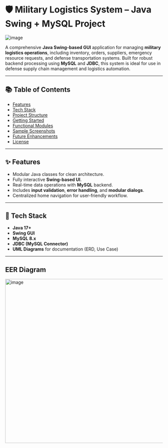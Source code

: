 # 🛡️ Military Logistics System – Java Swing + MySQL Project
![image](https://github.com/user-attachments/assets/92b83bf6-babb-4777-9701-fa4682a440cc)


A comprehensive **Java Swing-based GUI** application for managing **military logistics operations**, including inventory, orders, suppliers, emergency resource requests, and defense transportation systems. Built for robust backend processing using **MySQL** and **JDBC**, this system is ideal for use in defense supply chain management and logistics automation.

---

## 📚 Table of Contents

- [Features](#-features)
- [Tech Stack](#-tech-stack)
- [Project Structure](#-project-structure)
- [Getting Started](#-getting-started)
- [Functional Modules](#-functional-modules)
- [Sample Screenshots](#-sample-screenshots)
- [Future Enhancements](#-future-enhancements)
- [License](#-license)

---

## ✨ Features

- Modular Java classes for clean architecture.
- Fully interactive **Swing-based UI**.
- Real-time data operations with **MySQL** backend.
- Includes **input validation**, **error handling**, and **modular dialogs**.
- Centralized home navigation for user-friendly workflow.

---

## 🧰 Tech Stack

- **Java 17+**
- **Swing GUI**
- **MySQL 8.x**
- **JDBC (MySQL Connector)**
- **UML Diagrams** for documentation (ERD, Use Case)

---

## EER Diagram
<img width="524" alt="image" src="https://github.com/user-attachments/assets/870ed120-4eb7-4ad7-afea-b8690deb8a13" />





